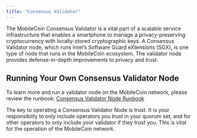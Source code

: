 ```yaml
---
title: "Consensus Validator"
---
```

The MobileCoin Consensus Validator is a vital part of a scalable service infrastructure that enables a smartphone to
manage a privacy-preserving cryptocurrency with locally-stored cryptographic keys. A Consensus Validator node, which
runs Intel’s Software Guard eXtensions (SGX), is one type of node that runs in the MobileCoin ecosystem. The validator
node provides defense-in-depth improvements to privacy and trust.

## Running Your Own Consensus Validator Node

To learn more and run a validator node on the MobileCoin network, please review the runbook: [Consensus Validator Node Runbook](https://mobilecoin.gitbook.io/mobilecoin-consensus-fog/)

The key to operating a Consensus Validator Node is trust. It is your responsibilty to only include operators you _trust_ in your quorum set, and for other operators to only include your validator if they trust you. This is vital for the operation of the MobileCoin network.
